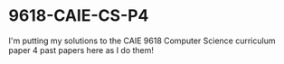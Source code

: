 # 9618-CAIE-CS-P4
I'm putting my solutions to the CAIE 9618 Computer Science curriculum paper 4 past papers here as I do them!
